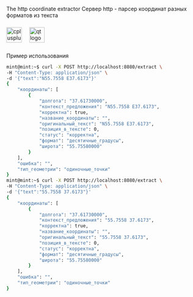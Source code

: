 The http coordinate extractor
Сервер http - парсер координат разных форматов из текста 
###

<div align="left">
  <img src="https://cdn.jsdelivr.net/gh/devicons/devicon/icons/cplusplus/cplusplus-original.svg" height="40" alt="cplusplus logo"  />
  <img width="12" />
  <img src="https://cdn.jsdelivr.net/gh/devicons/devicon/icons/qt/qt-original.svg" height="40" alt="qt logo"  />
</div>

###

Пример использования 

```bash
mint@mint:~$ curl -X POST http://localhost:8080/extract \
-H "Content-Type: application/json" \
-d '{"text":"N55.7558 E37.6173"}'
{
    "координаты": [
        {
            "долгота": "37.61730000",
            "контекст_предложения": "N55.7558 E37.6173",
            "корректна": true,
            "название_координаты": "",
            "оригинальный_текст": "N55.7558 E37.6173",
            "позиция_в_тексте": 0,
            "статус": "корректна",
            "формат": "десятичные_градусы",
            "широта": "55.75580000"
        }
    ],
    "ошибка": "",
    "тип_геометрии": "одиночные_точки"
}
mint@mint:~$ curl -X POST http://localhost:8080/extract \
-H "Content-Type: application/json" \
-d '{"text":"55.7558 37.6173"}'
{
    "координаты": [
        {
            "долгота": "37.61730000",
            "контекст_предложения": "55.7558 37.6173",
            "корректна": true,
            "название_координаты": "",
            "оригинальный_текст": "55.7558 37.6173",
            "позиция_в_тексте": 0,
            "статус": "корректна",
            "формат": "десятичные_градусы",
            "широта": "55.75580000"
        }
    ],
    "ошибка": "",
    "тип_геометрии": "одиночные_точки"
}
```
